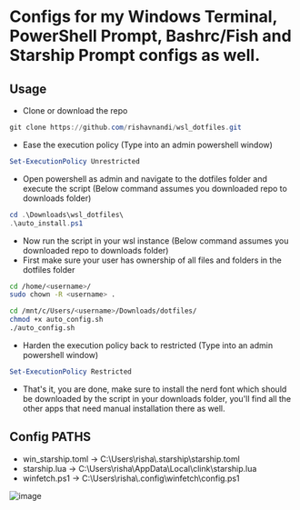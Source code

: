 # Configs for my Windows Terminal, PowerShell Prompt, Bashrc/Fish and Starship Prompt configs as well.

## Usage

- Clone or download the repo

```powershell
git clone https://github.com/rishavnandi/wsl_dotfiles.git
```

- Ease the execution policy (Type into an admin powershell window)

```powershell
Set-ExecutionPolicy Unrestricted
```

- Open powershell as admin and navigate to the dotfiles folder and execute the script (Below command assumes you downloaded repo to downloads folder)

```powershell
cd .\Downloads\wsl_dotfiles\
.\auto_install.ps1
``` 

- Now run the script in your wsl instance (Below command assumes you downloaded repo to downloads folder)
- First make sure your user has ownership of all files and folders in the dotfiles folder

```bash
cd /home/<username>/
sudo chown -R <username> .
```

```bash
cd /mnt/c/Users/<username>/Downloads/dotfiles/
chmod +x auto_config.sh
./auto_config.sh
```

- Harden the execution policy back to restricted (Type into an admin powershell window)

```powershell
Set-ExecutionPolicy Restricted
```

- That's it, you are done, make sure to install the nerd font which should be downloaded by the script in your downloads folder, you'll find all the other apps that need manual installation there as well.

## Config PATHS

- win_starship.toml -> C:\Users\risha\\.starship\starship.toml
- starship.lua -> C:\Users\risha\AppData\Local\clink\starship.lua
- winfetch.ps1 -> C:\Users\risha\\.config\winfetch\config.ps1

![image](https://github.com/rishavnandi/wsl_dotfiles/assets/101431112/1108297f-1cf5-4121-9258-e23e3dbee106)
